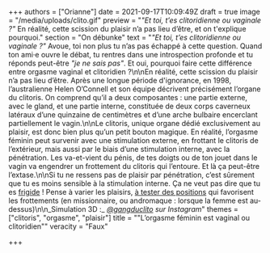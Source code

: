 +++
authors = ["Orianne"]
date = 2021-09-17T10:09:49Z
draft = true
image = "/media/uploads/clito.gif"
preview = "_\"Et toi, t’es clitoridienne ou vaginale ?\"_ En réalité, cette scission du plaisir n’a pas lieu d’être, et on t'explique pourquoi."
section = "On débunke"
text = "_\"Et toi, t’es clitoridienne ou vaginale ?\"_ Avoue, toi non plus tu n’as pas échappé à cette question. Quand ton ami·e ouvre le débat, tu rentres dans une introspection profonde et tu réponds peut-être _\"je ne sais pas\"_. Et oui, pourquoi faire cette différence entre orgasme vaginal et clitoridien ?\n\nEn réalité, cette scission du plaisir n’a pas lieu d’être. Après une longue période d'ignorance, en 1998, l’australienne Helen O’Connell et son équipe décrivent précisément l’organe du clitoris. On comprend qu’il a deux composantes : une partie externe, avec le gland, et une partie interne, constituée de deux corps caverneux latéraux d’une quinzaine de centimètres et d’une arche bulbaire encerclant partiellement le vagin.\n\nLe clitoris, unique organe dédié exclusivement au plaisir, est donc bien plus qu’un petit bouton magique. En réalité, l’orgasme féminin peut survenir avec une stimulation externe, en frottant le clitoris de l’extérieur, mais aussi par le biais d’une stimulation interne, avec la pénétration. Les va-et-vient du pénis, de tes doigts ou de ton jouet dans le vagin va engendrer un frottement du clitoris qui l’entoure. Et là ça peut-être l’extase.\n\nSi tu ne ressens pas de plaisir par pénétration, c’est sûrement que tu es moins sensible à la stimulation interne. Ça ne veut pas dire que tu es [frigide](https://www.cairn.info/revue-nouvelles-questions-feministes-2010-3-page-14.htm) ! Pense à varier les plaisirs, [à tester des positions](https://lepointq.com/quizz/generateur-kamasutra/) qui favorisent les frottements (en missionnaire, ou andromaque : lorsque la femme est au-dessus)\n\n_Simulation 3D :_ [_@gangduclito_](https://www.instagram.com/stories/highlights/17979422683098761/) _sur Instagram_"
themes = ["clitoris", "orgasme", "plaisir"]
title = "\"L’orgasme féminin est vaginal ou clitoridien\""
veracity = "Faux"

+++
